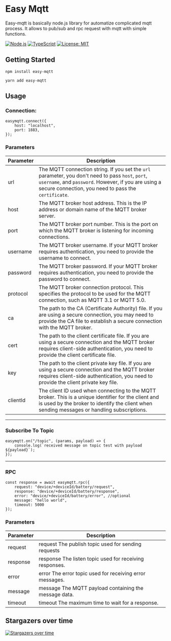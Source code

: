 # Easy Mqtt

Easy-mqtt is basically node.js library for automatize complicated mqtt process. It allows to pub/sub and rpc request with mqtt with simple functions.

<a href="https://nodejs.org" target="_blank"><img src="https://img.shields.io/badge/Node.js-43853D?style=for-the-badge&logo=node.js&logoColor=white" alt="Node.js" /></a>
<a href="https://www.typescriptlang.org/" target="_blank"><img src="https://img.shields.io/badge/TypeScript-007ACC?style=for-the-badge&logo=typescript&logoColor=white" alt="TypeScript" /></a>
[![License: MIT](https://img.shields.io/badge/License-MIT-yellow.svg)](https://opensource.org/licenses/MIT)  

## Getting Started

```
npm install easy-mqtt
```
```
yarn add easy-mqtt
```

## Usage

### Connection:

```
easymqtt.connect({
    host: "localhost",
    port: 1883,
});
```

### Parameters

| Parameter | Description |
|-----------|-------------|
| url       | The MQTT connection string. If you set the `url` parameter, you don't need to pass `host`, `port`, `username`, and `password`. However, if you are using a secure connection, you need to pass the `certificate`. |
| host      | The MQTT broker host address. This is the IP address or domain name of the MQTT broker server. |
| port      | The MQTT broker port number. This is the port on which the MQTT broker is listening for incoming connections. |
| username  | The MQTT broker username. If your MQTT broker requires authentication, you need to provide the username to connect. |
| password  | The MQTT broker password. If your MQTT broker requires authentication, you need to provide the password to connect. |
| protocol  | The MQTT broker connection protocol. This specifies the protocol to be used for the MQTT connection, such as MQTT 3.1 or MQTT 5.0. |
| ca        | The path to the CA (Certificate Authority) file. If you are using a secure connection, you may need to provide the CA file to establish a secure connection with the MQTT broker. |
| cert      | The path to the client certificate file. If you are using a secure connection and the MQTT broker requires client-side authentication, you need to provide the client certificate file. |
| key       | The path to the client private key file. If you are using a secure connection and the MQTT broker requires client-side authentication, you need to provide the client private key file. |
| clientId  | The client ID used when connecting to the MQTT broker. This is a unique identifier for the client and is used by the broker to identify the client when sending messages or handling subscriptions. |

---

### Subscribe To Topic

```
easymqtt.on("/topic", (params, payload) => {
    console.log(`received message on topic test with payload ${payload}`);
});
```

---

### RPC

```
const response = await easymqtt.rpc({
    request: "device/+deviceId/battery/request",
    response: "device/+deviceId/battery/response",
    error: "device/+deviceId/battery/error", //optional
    message: "hello world",
    timeout: 5000
});
```

### Parameters

| Parameter | Description |
|-----------|-------------|
| request       |  request The publish topic used for sending requests |
| response      |  response The listen topic used for receiving responses. |
| error         | error The error topic used for receiving error messages.  |
| message       |  message The MQTT payload containing the message data. |
| timeout       | timeout The maximum time to wait for a response. |

## Stargazers over time
[![Stargazers over time](https://starchart.cc/sensemore/easy-mqtt.svg?variant=adaptive)](https://starchart.cc/sensemore/easy-mqtt)
